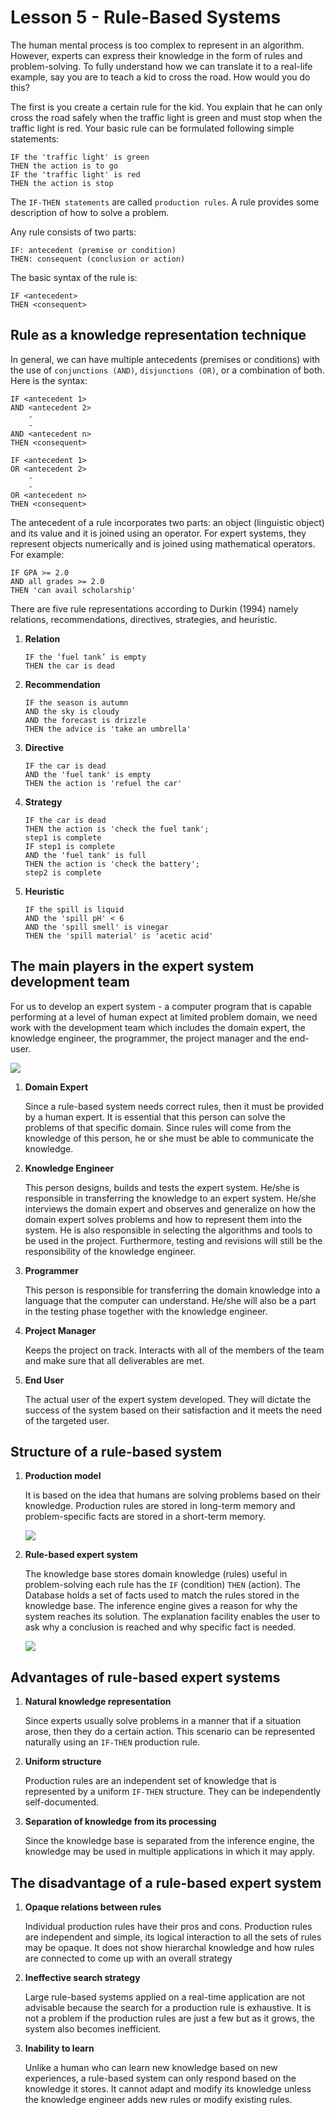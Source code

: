 # Lesson 5 - Rule-Based Systems

The human mental process is too complex to represent in an algorithm. However, experts can express their knowledge in the form of rules and problem-solving. To fully understand how we can translate it to a real-life example, say you are to teach a kid to cross the road. How would you do this? 

The first is you create a certain rule for the kid. You explain that he can only cross the road safely when the traffic light is green and must stop when the traffic light is red. Your basic rule can be formulated following simple statements:

```
IF the 'traffic light' is green
THEN the action is to go
IF the 'traffic light' is red
THEN the action is stop
```

The `IF-THEN statements` are called `production rules`. A rule provides some description of how to solve a problem.

Any rule consists of two parts:
```
IF: antecedent (premise or condition)
THEN: consequent (conclusion or action)
```

The basic syntax of the rule is:
```
IF <antecedent>
THEN <consequent>
```

## Rule as a knowledge representation technique
In general, we can have multiple antecedents (premises or conditions) with the use of `conjunctions (AND)`, `disjunctions (OR)`, or a combination of both. Here is the syntax:
```
IF <antecedent 1>
AND <antecedent 2>
	-
	-
AND <antecedent n>
THEN <consequent>
```

```
IF <antecedent 1>
OR <antecedent 2>
	-
	-
OR <antecedent n>
THEN <consequent>
```

The antecedent of a rule incorporates two parts: an object (linguistic object) and its value and it is joined using an operator. For expert systems, they represent objects numerically and is joined using mathematical operators. For example:  
```
IF GPA >= 2.0
AND all grades >= 2.0
THEN 'can avail scholarship'
```
There are five rule representations according to Durkin (1994) namely relations, recommendations, directives, strategies, and heuristic.
1. **Relation**
    ```
    IF the ‘fuel tank’ is empty
    THEN the car is dead
    ```
2. **Recommendation**
    ```
    IF the season is autumn
    AND the sky is cloudy
    AND the forecast is drizzle
    THEN the advice is 'take an umbrella'
    ```
3. **Directive**
    ```
    IF the car is dead
    AND the 'fuel tank' is empty
    THEN the action is 'refuel the car'
    ```
4. **Strategy**
    ```
    IF the car is dead
    THEN the action is 'check the fuel tank';
    step1 is complete
    IF step1 is complete
    AND the 'fuel tank' is full
    THEN the action is 'check the battery';
    step2 is complete
    ```
5. **Heuristic**
    ```
    IF the spill is liquid
    AND the 'spill pH' < 6
    AND the 'spill smell' is vinegar
    THEN the 'spill material' is 'acetic acid'
    ```

## The main players in the expert system development team
For us to develop an expert system - a computer program that is capable performing at a level of human expect at limited problem domain, we need work with the development team which includes the domain expert, the knowledge engineer, the programmer, the project manager and the end-user.

![](devteam1.png "")

1. **Domain Expert**

    Since a rule-based system needs correct rules, then it must be provided by a human expert. It is essential that this person can solve the problems of that specific domain. Since rules will come from the knowledge of this person, he or she must be able to communicate the knowledge.

2. **Knowledge Engineer**

    This person designs, builds and tests the expert system. He/she is responsible in transferring the knowledge to an expert system. He/she interviews the domain expert and observes and generalize on how the domain expert solves problems and how to represent them into the system. He is also responsible in selecting the algorithms and tools to be used in the project. Furthermore, testing and revisions will still be the responsibility of the knowledge engineer. 

3. **Programmer**

    This person is responsible for transferring the domain knowledge into a language that the computer can understand. He/she will also be a part in the testing phase together with the knowledge engineer.

4. **Project Manager**

    Keeps the project on track. Interacts with all of the members of the team and make sure that all deliverables are met. 

5. **End User**

    The actual user of the expert system developed. They will dictate the success of the system based on their satisfaction and it meets the need of the targeted user.

## Structure of a rule-based system
1. **Production model**

    It is based on the idea that humans are solving problems based on their knowledge. Production rules are stored in long-term memory and problem-specific facts are stored in a short-term memory.

    ![](s-a.png "")

2. **Rule-based expert system**
   
    The knowledge base stores domain knowledge (rules) useful in problem-solving each rule has the `IF` (condition) `THEN` (action). The Database holds a set of facts used to match the rules stored in the knowledge base. The inference engine gives a reason for why the system reaches its solution. The explanation facility enables the user to ask why a conclusion is reached and why specific fact is needed.

    ![](s-b.png "")

## Advantages of rule-based expert systems
1. **Natural knowledge representation**
   
    Since experts usually solve problems in a manner that if a situation arose, then they do a certain action. This scenario can be represented naturally using an `IF-THEN` production rule. 

2. **Uniform structure**
   
    Production rules are an independent set of knowledge that is represented by a uniform `IF-THEN` structure. They can be independently self-documented.

3. **Separation of knowledge from its processing**
   
    Since the knowledge base is separated from the inference engine, the knowledge may be used in multiple applications in which it may apply.

## The disadvantage of a rule-based expert system
1. **Opaque relations between rules**
   
    Individual production rules have their pros and cons. Production rules are independent and simple, its logical interaction to all the sets of rules may be opaque. It does not show hierarchal knowledge and how rules are connected to come up with an overall strategy
    
2. **Ineffective search strategy**

    Large rule-based systems applied on a real-time application are not advisable because the search for a production rule is exhaustive. It is not a problem if the production rules are just a few but as it grows, the system also becomes inefficient.

3. **Inability to learn**
   
    Unlike a human who can learn new knowledge based on new experiences, a rule-based system can only respond based on the knowledge it stores. It cannot adapt and modify its knowledge unless the knowledge engineer adds new rules or modify existing rules.